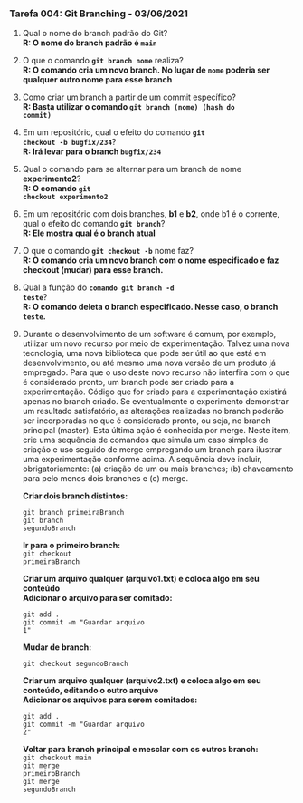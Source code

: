 ### Tarefa 004: Git Branching - 03/06/2021

1. Qual o nome do branch padrão do Git?
<br>**R: O nome do branch padrão é <code>main</code>**<br>

2. O que o comando **<code>git branch nome</code>** realiza?
<br>**R: O comando cria um novo branch. No lugar de <code>nome</code> poderia ser qualquer outro nome para esse branch**<br>

3. Como criar um branch a partir de um commit específico?
<br>**R: Basta utilizar o comando <code>git branch (nome) (hash do commit)</code>**<br>

4. Em um repositório, qual o efeito do comando **<code>git checkout -b bugfix/234</code>**?
<br>**R: Irá levar para o branch <code>bugfix/234</code>**<br>

5. Qual o comando para se alternar para um branch de nome **experimento2**?
<br>**R: O comando <code>git checkout experimento2</code>**<br>

6. Em um repositório com dois branches, **b1** e **b2**, onde b1 é o corrente, qual o efeito do comando **<code>git branch</code>**?
<br>**R: Ele mostra qual é o branch atual**<br>

7. O que o comando **<code>git checkout -b</code>** nome faz?
<br>**R: O comando cria um novo branch com o nome especificado e faz checkout (mudar) para esse branch.**<br>

8. Qual a função do <code>**comando git branch -d teste</code>**?
<br>**R: O comando deleta o branch especificado. Nesse caso, o branch <code>teste</code>.**<br>

9. Durante o desenvolvimento de um software é comum, por exemplo, utilizar um novo recurso por meio de experimentação. Talvez uma nova tecnologia, uma nova biblioteca que pode ser útil ao que está em desenvolvimento, ou até mesmo uma nova versão de um produto já empregado. Para que o uso deste novo recurso não interfira com o que é considerado pronto, um branch pode ser criado para a experimentação. Código que for criado para a experimentação existirá apenas no branch criado. Se eventualmente o experimento demonstrar um resultado satisfatório, as alterações realizadas no branch poderão ser incorporadas no que é considerado pronto, ou seja, no branch principal (master). Esta última ação é conhecida por merge. Neste item, crie uma sequência de comandos que simula um caso simples de criação e uso seguido de merge empregando um branch para ilustrar uma experimentação conforme acima. A sequência deve incluir, obrigatoriamente: (a) criação de um ou mais branches; (b) chaveamento para pelo menos dois branches e (c) merge.


	**Criar dois branch distintos:**<br>

	<code>git branch primeiraBranch</code><br>
	<code>git branch segundoBranch</code><br>

	**Ir para o primeiro branch:**<br>
	<code>git checkout primeiraBranch</code><br>

	**Criar um arquivo qualquer (arquivo1.txt) e coloca algo em seu conteúdo**<br>
	**Adicionar o arquivo para ser comitado:**<br>

	<code>git add .</code><br>
	<code>git commit -m "Guardar arquivo 1"</code><br>
	
	**Mudar de branch:**
	
	<code>git checkout segundoBranch</code>

	**Criar um arquivo qualquer (arquivo2.txt) e coloca algo em seu conteúdo, editando o outro arquivo**<br>
	**Adicionar os arquivos para serem comitados:**

	<code>git add .</code><br>
	<code>git commit -m "Guardar arquivo 2"</code><br>

	**Voltar para branch principal e mesclar com os outros branch:**<br>
	<code>git checkout main</code><br>
	<code>git merge primeiroBranch</code><br>
	<code>git merge segundoBranch</code><br>



	



